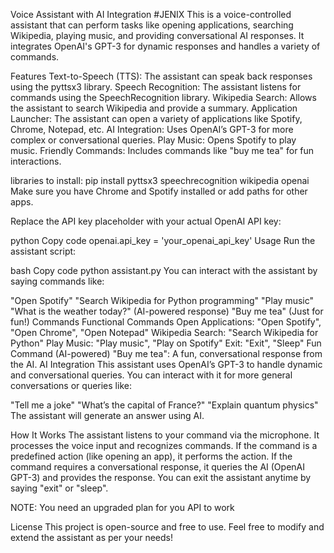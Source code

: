 Voice Assistant with AI Integration
#JENIX
This is a voice-controlled assistant that can perform tasks like opening applications, searching Wikipedia, playing music, and providing conversational AI responses. It integrates OpenAI's GPT-3 for dynamic responses and handles a variety of commands.

Features
Text-to-Speech (TTS): The assistant can speak back responses using the pyttsx3 library.
Speech Recognition: The assistant listens for commands using the SpeechRecognition library.
Wikipedia Search: Allows the assistant to search Wikipedia and provide a summary.
Application Launcher: The assistant can open a variety of applications like Spotify, Chrome, Notepad, etc.
AI Integration: Uses OpenAI’s GPT-3 for more complex or conversational queries.
Play Music: Opens Spotify to play music.
Friendly Commands: Includes commands like "buy me tea" for fun interactions.

libraries to install:
pip install pyttsx3 speechrecognition wikipedia openai
Make sure you have Chrome and Spotify installed or add paths for other apps.

Replace the API key placeholder with your actual OpenAI API key:

python
Copy code
openai.api_key = 'your_openai_api_key'
Usage
Run the assistant script:

bash
Copy code
python assistant.py
You can interact with the assistant by saying commands like:

"Open Spotify"
"Search Wikipedia for Python programming"
"Play music"
"What is the weather today?" (AI-powered response)
"Buy me tea" (Just for fun!)
Commands
Functional Commands
Open Applications: "Open Spotify", "Open Chrome", "Open Notepad"
Wikipedia Search: "Search Wikipedia for Python"
Play Music: "Play music", "Play on Spotify"
Exit: "Exit", "Sleep"
Fun Command (AI-powered)
"Buy me tea": A fun, conversational response from the AI.
AI Integration
This assistant uses OpenAI’s GPT-3 to handle dynamic and conversational queries. You can interact with it for more general conversations or queries like:

"Tell me a joke"
"What’s the capital of France?"
"Explain quantum physics"
The assistant will generate an answer using AI.

How It Works
The assistant listens to your command via the microphone.
It processes the voice input and recognizes commands.
If the command is a predefined action (like opening an app), it performs the action.
If the command requires a conversational response, it queries the AI (OpenAI GPT-3) and provides the response.
You can exit the assistant anytime by saying "exit" or "sleep".


NOTE: You need an upgraded plan for you API to work

License
This project is open-source and free to use. Feel free to modify and extend the assistant as per your needs!
